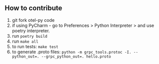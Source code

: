 ## How to contribute
1. git fork otel-py code
2. if using PyCharm - go to Preferences > Python Interpreter > and use poetry interpreter.
3. run `poetry build`
4. run `make all`
5. to run tests: `make test`
6. to generate .proto files: `python -m grpc_tools.protoc -I. --python_out=. --grpc_python_out=. hello.proto`

